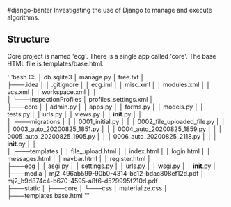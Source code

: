 #django-banter
Investigating the use of Django to manage and execute algorithms.

## Structure
Core project is named 'ecg'. There is a single app called 'core'. The base HTML file is templates/base.html. 

'''bash
C:.
│   db.sqlite3
│   manage.py
│   tree.txt
│   
├───.idea
│   │   .gitignore
│   │   ecg.iml
│   │   misc.xml
│   │   modules.xml
│   │   vcs.xml
│   │   workspace.xml
│   │   
│   └───inspectionProfiles
│           profiles_settings.xml
│           
├───core
│   │   admin.py
│   │   apps.py
│   │   forms.py
│   │   models.py
│   │   tests.py
│   │   urls.py
│   │   views.py
│   │   __init__.py
│   │   
│   ├───migrations
│   │   │   0001_initial.py
│   │   │   0002_file_uploaded_file.py
│   │   │   0003_auto_20200825_1851.py
│   │   │   0004_auto_20200825_1859.py
│   │   │   0005_auto_20200825_1905.py
│   │   │   0006_auto_20200825_2118.py
│   │   │   __init__.py
│   │           
│   ├───templates
│   │       file_upload.html
│   │       index.html
│   │       login.html
│   │       messages.html
│   │       navbar.html
│   │       register.html
│           
├───ecg
│   │   asgi.py
│   │   settings.py
│   │   urls.py
│   │   wsgi.py
│   │   __init__.py
│           
├───media
│       mj2_496ab599-90b0-4314-bc12-bdac808ef12d.pdf
│       mj2_b9d874c4-b670-4595-a8f6-d529995f210d.pdf
│       
├───static
│   ├───core
│   └───css
│           materialize.css
│           
├───templates
        base.html
'''
